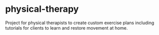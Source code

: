 # physical-therapy
Project for physical therapists to create custom exercise plans including tutorials for clients to learn and restore movement at home. 
